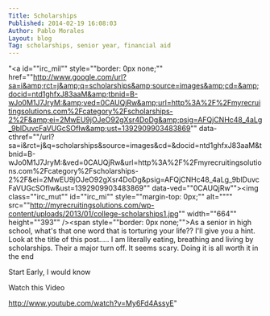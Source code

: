 ```yaml
---
Title: Scholarships
Published: 2014-02-19 16:08:03
Author: Pablo Morales
Layout: blog
Tag: scholarships, senior year, financial aid
---
```

"<a id=""irc_mil"" style=""border: 0px none;"" href=""http://www.google.com/url?sa=i&amp;rct=j&amp;q=scholarships&amp;source=images&amp;cd=&amp;docid=ntd1ghfxJ83aaM&amp;tbnid=B-wJo0M1J7JryM:&amp;ved=0CAUQjRw&amp;url=http%3A%2F%2Fmyrecruitingsolutions.com%2Fcategory%2Fscholarships-2%2F&amp;ei=2MwEU9jOJeO92gXsr4DoDg&amp;psig=AFQjCNHc48_4aLg_9blDuvcFaVUGcSOfIw&amp;ust=1392909903483869"" data-cthref=""/url?sa=i&amp;rct=j&amp;q=scholarships&amp;source=images&amp;cd=&amp;docid=ntd1ghfxJ83aaM&amp;tbnid=B-wJo0M1J7JryM:&amp;ved=0CAUQjRw&amp;url=http%3A%2F%2Fmyrecruitingsolutions.com%2Fcategory%2Fscholarships-2%2F&amp;ei=2MwEU9jOJeO92gXsr4DoDg&amp;psig=AFQjCNHc48_4aLg_9blDuvcFaVUGcSOfIw&amp;ust=1392909903483869"" data-ved=""0CAUQjRw""><img class=""irc_mut"" id=""irc_mi"" style=""margin-top: 0px;"" alt="""" src=""http://myrecruitingsolutions.com/wp-content/uploads/2013/01/college-scholarships1.jpg"" width=""664"" height=""393"" /></a><span style=""border: 0px none;"">As a senior in high school, what's that one word that is torturing your life?? I'll give you a hint. Look at the title of this post..... I am literally eating, breathing and living by scholarships. Their a major turn off. It seems scary. Doing it is all worth it in the end</span>

Start Early, I would know

Watch this Video

http://www.youtube.com/watch?v=My6Fd4AssyE"